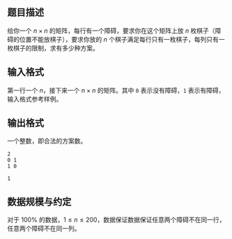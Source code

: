 ## 题目描述

给你一个 $n \times n$ 的矩阵，每行有一个障碍，要求你在这个矩阵上放 $n$ 枚棋子（障碍的位置不能放棋子），要求你放的 $n$ 个棋子满足每行只有一枚棋子，每列只有一枚棋子的限制，求有多少种方案。

## 输入格式

第一行一个 $n$，接下来一个 $n \times n$ 的矩阵。其中 ``0`` 表示没有障碍，``1`` 表示有障碍，输入格式参考样例。

## 输出格式

一个整数，即合法的方案数。

```input1
2
0 1
1 0
```

```output1
1
```

## 数据规模与约定

对于 $100\%$ 的数据，$1 \le n \le 200$，数据保证数据保证任意两个障碍不在同一行，任意两个障碍不在同一列。